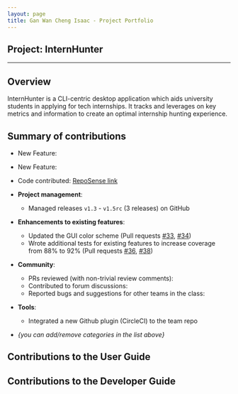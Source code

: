 ```yaml
---
layout: page
title: Gan Wan Cheng Isaac - Project Portfolio
---
```


## Project: InternHunter

---

## Overview

InternHunter is a CLI-centric desktop application which aids university students in applying for tech internships.
It tracks and leverages on key metrics and information to create an optimal internship hunting experience.

## Summary of contributions

* New Feature:

* New Feature:

* Code contributed: [RepoSense link]()

* **Project management**:
  * Managed releases `v1.3` - `v1.5rc` (3 releases) on GitHub

* **Enhancements to existing features**:
  * Updated the GUI color scheme (Pull requests [\#33](), [\#34]())
  * Wrote additional tests for existing features to increase coverage from 88% to 92% (Pull requests [\#36](), [\#38]())

* **Community**:
  * PRs reviewed (with non-trivial review comments):
  * Contributed to forum discussions:
  * Reported bugs and suggestions for other teams in the class:

* **Tools**:
  * Integrated a new Github plugin (CircleCI) to the team repo

* _{you can add/remove categories in the list above}_

## Contributions to the User Guide

## Contributions to the Developer Guide
